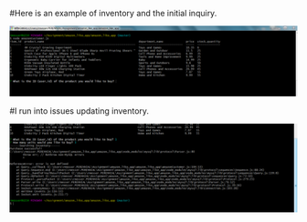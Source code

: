 #Here is an example of inventory and the initial inquiry.

![](ss1.png)


#I run into issues updating inventory.

![](images/ss2.png)

